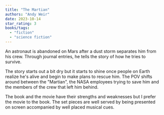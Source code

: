 ```yaml
---
title: "The Martian"
authors: "Andy Weir"
date: 2023-10-14
star_rating: 3
books/tags:
  - "fiction"
  - "science fiction"
---
```


An astronaut is abandoned on Mars after a dust storm separates him from his
crew. Through journal entries, he tells the story of how he tries to survive.

<!--more-->

The story starts out a bit dry but it starts to shine once people on Earth
realize he's alive and begin to make plans to rescue him. The POV shifts around
between the "Martian", the NASA employees trying to save him and the members of
the crew that left him behind.

The book and the movie have their strengths and weaknesses but I prefer the
movie to the book. The set pieces are well served by being presented on screen
accompanied by well placed musical cues.
